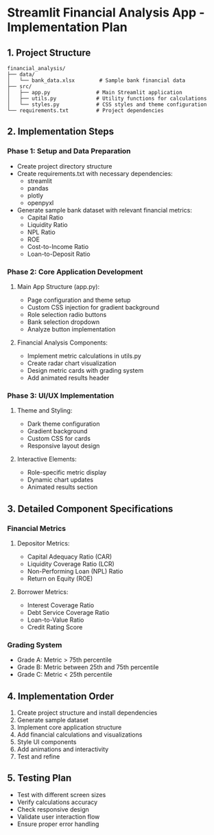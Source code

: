 # Streamlit Financial Analysis App - Implementation Plan

## 1. Project Structure
```
financial_analysis/
├── data/
│   └── bank_data.xlsx        # Sample bank financial data
├── src/
│   ├── app.py               # Main Streamlit application
│   ├── utils.py             # Utility functions for calculations
│   └── styles.py            # CSS styles and theme configuration
└── requirements.txt         # Project dependencies
```

## 2. Implementation Steps

### Phase 1: Setup and Data Preparation
- Create project directory structure
- Create requirements.txt with necessary dependencies:
  - streamlit
  - pandas
  - plotly
  - openpyxl
- Generate sample bank dataset with relevant financial metrics:
  - Capital Ratio
  - Liquidity Ratio
  - NPL Ratio
  - ROE
  - Cost-to-Income Ratio
  - Loan-to-Deposit Ratio

### Phase 2: Core Application Development
1. Main App Structure (app.py):
   - Page configuration and theme setup
   - Custom CSS injection for gradient background
   - Role selection radio buttons
   - Bank selection dropdown
   - Analyze button implementation

2. Financial Analysis Components:
   - Implement metric calculations in utils.py
   - Create radar chart visualization
   - Design metric cards with grading system
   - Add animated results header

### Phase 3: UI/UX Implementation
1. Theme and Styling:
   - Dark theme configuration
   - Gradient background
   - Custom CSS for cards
   - Responsive layout design

2. Interactive Elements:
   - Role-specific metric display
   - Dynamic chart updates
   - Animated results section

## 3. Detailed Component Specifications

### Financial Metrics
1. Depositor Metrics:
   - Capital Adequacy Ratio (CAR)
   - Liquidity Coverage Ratio (LCR)
   - Non-Performing Loan (NPL) Ratio
   - Return on Equity (ROE)

2. Borrower Metrics:
   - Interest Coverage Ratio
   - Debt Service Coverage Ratio
   - Loan-to-Value Ratio
   - Credit Rating Score

### Grading System
- Grade A: Metric > 75th percentile
- Grade B: Metric between 25th and 75th percentile
- Grade C: Metric < 25th percentile

## 4. Implementation Order
1. Create project structure and install dependencies
2. Generate sample dataset
3. Implement core application structure
4. Add financial calculations and visualizations
5. Style UI components
6. Add animations and interactivity
7. Test and refine

## 5. Testing Plan
- Test with different screen sizes
- Verify calculations accuracy
- Check responsive design
- Validate user interaction flow
- Ensure proper error handling
